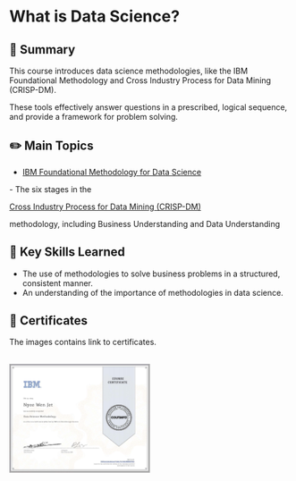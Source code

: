 # What is Data Science?

## 📌 Summary
This course introduces data science methodologies, like the IBM Foundational Methodology and Cross Industry Process for Data Mining (CRISP-DM). 

These tools effectively answer questions in a prescribed, logical sequence, and provide a framework for problem solving.

## ✏️ Main Topics
-   <a href="./Foundational Methodology.ipynb">
      <p> IBM Foundational Methodology for Data Science </p>
  </a>
- The six stages in the <a href="./CRISP-DM.ipynb">
      <p> Cross Industry Process for Data Mining (CRISP-DM) </p>
  </a> methodology, including Business Understanding and Data Understanding

## 🎯 Key Skills Learned
- The use of methodologies to solve business problems in a structured, consistent manner.
- An understanding of the importance of methodologies in data science.

## 🏅 Certificates
The images contains link to certificates.
 <br/><br/> 
 
<p float="left">
  <a href="https://www.coursera.org/account/accomplishments/verify/QG87NBN8AJGA">
      <img src="./Images/Coursera QG87NBN8AJGA.jpg" alt="IBM certification" width="50%" height="50%" />
  </a>
</p>
